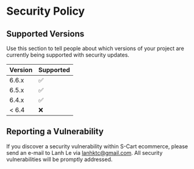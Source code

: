 # Security Policy

## Supported Versions

Use this section to tell people about which versions of your project are
currently being supported with security updates.

| Version | Supported          |
| ------- | ------------------ |
| 6.6.x   | :white_check_mark: |
| 6.5.x   | :white_check_mark: |
| 6.4.x   | :white_check_mark: |
| < 6.4   | :x:                |

## Reporting a Vulnerability

If you discover a security vulnerability within S-Cart ecommerce, please send an e-mail to Lanh Le via lanhktc@gmail.com. All security vulnerabilities will be promptly addressed.
